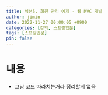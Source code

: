 ```yaml
---
title: 섹션5. 회원 관리 예제 - 웹 MVC 개발
author: jimin
date: 2022-11-27 00:00:05 +0900
categories: [강의, 스프링입문]
tags: [스프링입문]
pin: false
---
```


# 내용
 - 그냥 코드 따라치는거라 정리할게 없음